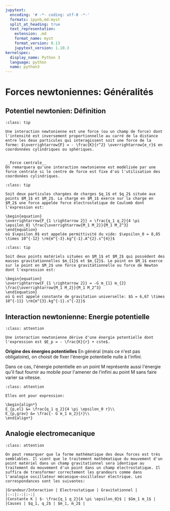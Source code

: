 ```yaml
---
jupytext:
  encoding: '# -*- coding: utf-8 -*-'
  formats: ipynb,md:myst
  split_at_heading: true
  text_representation:
    extension: .md
    format_name: myst
    format_version: 0.13
    jupytext_version: 1.10.3
kernelspec:
  display_name: Python 3
  language: python
  name: python3
---
```

# Forces newtoniennes: Généralités

## Potentiel newtonien: Définition

````{admonition} Définition : Interaction newtonienne
:class: tip

Une interaction newtonienne est une force (ou un champ de force) dont l'intensité est inversement proportionnelle au carré de la distance entre les deux particules qui interagissent soit une force de la forme: $\overrightarrow{F} = - \frac{K}{r^2} \overrightarrow{e_r}$ en coordonnées cylindriques ou sphériques.

````

````{dropdown} Remarque

__Force centrale__
On remarquera qu'une interaction newtonienne est modélisée par une force centrale si le centre de force est fixe d'où l'utilisation des coordonées cylindriques.

````

````{admonition} Définition : Interaction électrostatique ou de Coulomb
:class: tip

Soit deux particules chargées de charges $q_1$ et $q_2$ située aux points $M_1$ et $M_2$. La charge en $M_1$ exerce sur la charge en $M_2$ une force appelée force électrostatique de Coulomb dont l'expression est:

\begin{equation}
\overrightarrow{F_{1 \rightarrow 2}} = \frac{q_1 q_2}{4 \pi \epsilon_0} \frac{\overrightarrow{M_1 M_2}}{M_1 M_2^3}
\end{equation}
où $\epsilon_0$ est appelée permittivité du vide: $\epsilon_0 = 8,85 \times 10^{-12} \rm{m^{-3}.kg^{-1}.A^{2}.s^{4}}$

````

````{admonition} Définition : Interaction gravitationnelle ou de Newton
:class: tip

Soit deux points matériels situées en $M_1$ et $M_2$ qui possèdent des masses gravitationnelles $m_{1}$ et $m_{2}$. Le point en $M_1$ exerce sur le point en $M_2$ une force gravitationnelle ou force de Newton dont l'expression est:

\begin{equation}
\overrightarrow{F_{1 \rightarrow 2}} = -G m_{1} m_{2} \frac{\overrightarrow{M_1 M_2}}{M_1 M_2^3}
\end{equation}
où G est appelé constante de gravitation universelle: $G = 6,67 \times 10^{-11} \rm{m^{3}.kg^{-1}.s^{-2}}$

````

## Interaction  newtonienne: Energie potentielle

````{admonition} Fondamental : Energie potentielle
:class: attention

Une interaction newtonienne dérive d'une énergie potentielle dont l'expression est $E_p = - \frac{K}{r} + cste$.
````


__Origine des énergies potentielles__
En général (mais ce n'est pas obligatoire), on choisit de fixer l'énergie potentielle nulle à l'infini.

Dans ce cas, l'énergie potentielle en un point M représente aussi l'énergie qu'il faut fournir au mobile pour l'amener de l'infini au point M sans faire varier sa vitesse.


````{admonition} Exercice Energie potentielle électrostatique et gravitationnelle
:class: attention

Elles ont pour expression:

\begin{align*}
E_{p,el} &= \frac{q_1 q_2}{4 \pi \epsilon_0 r}\\
E_{p,grav} &= \frac{- G m_1 m_2}{r}\\
\end{align*}

````
## Analogie electromecanique

````{admonition} Fondamental : Analogie
:class: attention

On peut remarquer que la forme mathématique des deux forces est très semblables. Il vient que le traitement mathématique du mouvement d'un point matériel dans un champ gravitationnel sera identique au traitement du mouvement d'un point dans un champ électrostatique. Il suffira de transformer correctement les grandeurs comme dans l'analogie oscillateur mécanique-oscillateur électrique. Les correspondances sont les suivantes:

|Grandeur/Interaction | Electrostatique | Gravitationnel |
|:-:|:-:|:-:|
|Constante K | $- \frac{q_1 q_2}{4 \pi \epsilon_0}$ | $Gm_1 m_1$ |
|Causes | $q_1, q_2$ | $m_1, m_2$ |
````

